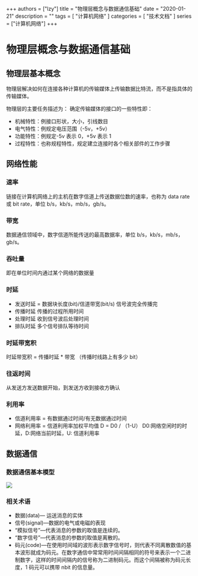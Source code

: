 +++
authors = ["lzy"]
title = "物理层概念与数据通信基础"
date = "2020-01-21"
description = ""
tags = [
    "计算机网络"
]
categories = [
    "技术文档"
]
series = ["计算机网络"]
+++

# 物理层概念与数据通信基础

## 物理层基本概念

物理层解决如何在连接各种计算机的传输媒体上传输数据比特流，而不是指具体的传输媒体。

物理层的主要任务描述为： 确定传输媒体的接口的一些特性即：

- 机械特性：例接口形状，大小，引线数目
- 电气特性：例规定电压范围（-5v，+5v）
- 功能特性：例规定-5v 表示 0，+5v 表示 1
- 过程特性：也称规程特性，规定建立连接时各个相关部件的工作步骤

## 网络性能

### 速率

链接在计算机网络上的主机在数字信道上传送数据位数的速率，也称为 data rate 或 bit rate，单位 b/s，kb/s，mb/s，gb/s。

### 带宽

数据通信领域中，数字信道所能传送的最高数据率，单位 b/s，kb/s，mb/s，gb/s。

### 吞吐量

即在单位时间内通过某个网络的数据量

### 时延

- 发送时延 = 数据块长度(bit)/信道带宽(bit/s) 信号波完全传播完
- 传播时延 传播的过程所用时间
- 处理时延 收到信号波后处理时间
- 排队时延 多个信号排队等待时间

### 时延带宽积

时延带宽积 = 传播时延 * 带宽 （传播时线路上有多少 bit）

### 往返时间

从发送方发送数据开始，到发送方收到接收方确认

### 利用率

- 信道利用率 = 有数据通过时间/有无数据通过时间
- 网络利用率 = 信道利用率加权平均值
  D = D0 / （1-U） D0:网络空闲时的时延，D:网络当前时延，U: 信道利用率

## 数据通信

### 数据通信基本模型

![](../static/A9q7bdmOyor5T3x7Vp4cNHjonFb.png)

### 相关术语

- 数据(data)— 运送消息的实体
- 信号(signal)—数据的电气或电磁的表现
- “模拟信号”—代表消息的参数的取值是连续的。
- “数字信号”—代表消息的参数的取值是离散的。
- 码元(code)—在使用时间域的波形表示数字信号时，则代表不同离散数值的基本波形就成为码元。在数字通信中常常用时间间隔相同的符号来表示一个二进制数字，这样的时间间隔内的信号称为二进制码元。而这个间隔被称为码元长度，1 码元可以携带 nbit 的信息量。

